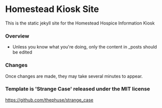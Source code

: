 Homestead Kiosk Site
============

This is the static jekyll site for the Homestead Hospice Information Kiosk


### Overview

* Unless you know what you're doing, only the content in \_posts should be edited


### Changes

Once changes are made, they may take several minutes to appear.

### Template is 'Strange Case' released under the MIT license
https://github.com/thephuse/strange_case
